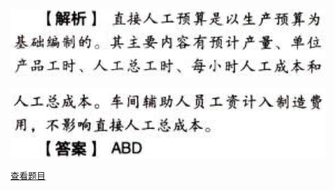 ![](6d0cd0f499c1c9dd1c0c911371700b95.png)

![](c624e04ff698d71f0d3f44500685536b.png)

[查看题目](../C18全面预算.本章真题.md#4-题目)

